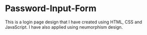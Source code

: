 # Password-Input-Form
This is a login page design that I have created using HTML, CSS and JavaScript. I have also applied using neumorphism design. 
